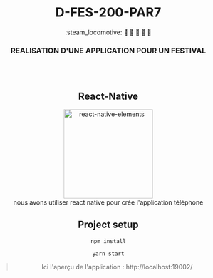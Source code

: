 <h1 align="center">D-FES-200-PAR7</h1>
<div align="center">
  :steam_locomotive: 🌠  🌠  🌠  🌠  🌠
<h3 align="center">REALISATION D'UNE APPLICATION POUR UN FESTIVAL</h3>
<br>
<br/>

## React-Native
<img alt="react-native-elements" src="https://user-images.githubusercontent.com/5962998/65694309-a825f000-e043-11e9-8382-db0dba0851e3.png" width="200">

<br>
nous avons utiliser react native pour crée l'application téléphone
	
## Project setup
```
npm install
```
```
yarn start
```


>Ici l'aperçu de l'application :
http://localhost:19002/

